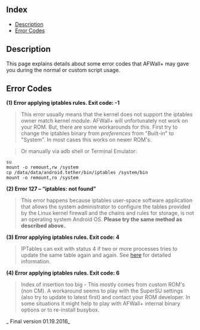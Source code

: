 Index
-----

* [Description](#description)
* [Error Codes](#error-codes)

Description
-----------

This page explains details about some error codes that AFWall+ may gave you during the normal or custom script usage. 

Error Codes
-----------

<a name="Code1"></a>
**(1) Error applying iptables rules. Exit code: -1**
> This error usually means that the kernel does not support the iptables owner match kernel module. AFWall+ will unfortunately not work on your ROM.
But, there are some workarounds for this. First try to change the iptables binary from _preferences_ from "Built-in" to "System". In most cases this works on newer ROM's.

> Or manually via adb shell or Terminal Emulator:

    su
    mount -o remount,rw /system
    cp /data/data/android.tether/bin/iptables /system/bin
    mount -o remount,ro /system

<a name="Code2"></a>
**(2) Error 127 – “iptables: not found”**

> This error happens because iptables user-space software application that allows the system administrator to configure the tables provided by the Linux kernel firewall and the chains and rules for storage, is not an operating system Android OS. **Please try the same method as described above.**

<a name="Code3"></a>
**(3) Error applying iptables rules. Exit code: 4**

> IPTables can exit with status 4 if two or more processes tries to update the same table again and again. See [here](https://github.com/ukanth/afwall/commit/909934d9b69c99120cfb495e998d9795468bbfed) for detailed information.

<a name="Code4"></a>
**(4) Error applying iptables rules. Exit code: 6**

> Index of insertion too big - This mostly comes from custom ROM's (non CM). A workaround seems to play with the SuperSU settings (also try to update to latest first) and contact your ROM developer. In some situations it might help to play with AFWall+ internal binary options or to re-install busybox.

_ Final version 01.19.2016_